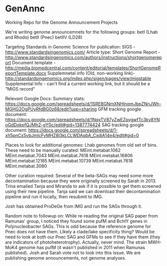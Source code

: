# GenAnnc
Working Repo for the Genome Announcement Projects

We're writing genome announcemnets for the following groups:
betI (Lhab and Rhodo)
betII (Pnec)
betIIV (LD28)

Targeting Standards in Genomic Science for publication:
SIGS - http://www.standardsingenomics.com/
Article type: Short Genome Report - http://www.standardsingenomics.com/authors/instructions/shortgenomereport
Document template - http://media.biomedcentral.com/content/editorial/templates/ShortGenomeReportTemplate.docx
Supplemnetal info (Old, non-working link)- http://standardsingenomics.org/index.php/sigen/pages/view/migstable
Supplemental Info - can't find a current working link, but it should be a "MIGS record"

Relevant Google Docs:
Summary stats: https://docs.google.com/spreadsheets/d/1SREBGNmXNHlnqmJbpZNnJWh-MGHG2OgPUyRfdBG0z68/edit?usp=sharing
GFM tracking google document: https://docs.google.com/spreadsheets/d/1NqxTV87yZwEZpvgwfTc3ky8YNoGdDxkpfQJMh2-gY0c/edit#gid=1387774424
SAG tracking google document:
https://docs.google.com/spreadsheets/d/1-xh5pnCx5vbJmlcFvMHZ8l3kLCLWDAqbA_CxdjA14e4/edit#gid=0

Places to look for additional genomes:
Lhab genomes from old set of bins. These need to be manually curated:
MEint.metabat.1062
MEint.metabat.7043
MEint.metabat.7618
MEint.metabat.16806
MEint.metabat.12185
MEint.metabat.10739
MEint.metabat.7618
MEint.metabat.3080

Other curation required:
Several of the beta-SAGs may need some more decontamination because they were originally screened by Sarah in 2013.  Trina emailed Tanja and Miranda to ask if it is possible to get them screened using their new pipeline.  Tanja said we can download their decontamination pipeline and run it locally, then resubmit to IMG. 

Josh has obtained ProDeGe from IMG and run the SAGs through it.

Random note to followup on:  While re-reading the original SAG paper from Ramunas' group, I noticed they found some pufM and BchlY genes in Polynucleobacter SAGs.  This is odd because the reference genome for Pnec does not have them. LIkely a clade/lake specificity thing?  Would be need to look at both our Pnec SAG and GFMs to see if they have them (they are indicators of photoheterotrophy).  Actually, never mind.  The strain MWH-MoK4 genome has pufM (it wasn't published in 2011 when Ramunas published). Josh and Sarah vote not to look into this issue. We are publishing genome announcements, not genome analyses.
